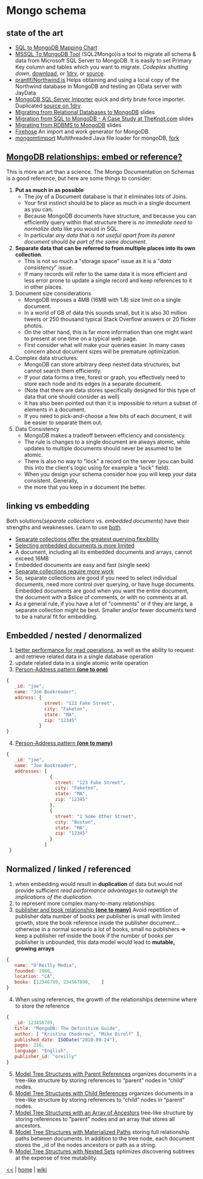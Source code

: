 # Mongo schema

## state of the art

+ [SQL to MongoDB Mapping Chart](https://docs.mongodb.com/manual/reference/sql-comparison/)
+ [MSSQL To MongoDB Tool](https://mssql2mongo.codeplex.com/) (SQL2Mongo)is a tool to migrate all schema & data from Microsoft SQL Server to MongoDB. It is easily to set Primary Key column and tables which you want to migrate. 
_Codeplex shutting down_, [download](https://mssql2mongo.codeplex.com/downloads/get/684290), or [1drv](https://1drv.ms/u/s!As0cxZAk26SzjMEzfosSkRmeiQbzCA), or [source](https://mssql2mongo.codeplex.com/SourceControl/latest).
+ [prantlf/Northwind.js](https://gist.github.com/prantlf/2afd29c30130c9beef64) Helps obtaining and using a local copy of the Northwind database in MongoDB and testing an OData server with JayData 
+ [MongoDB SQL Server Importer](https://sql2mongo.codeplex.com/SourceControl/latest#src/MongoSqlImporter/MongoSqlImporter/Program.cs) quick and dirty brute force importer. Duplicated [source on 1drv](https://1drv.ms/u/s!As0cxZAk26SzjME0fHrz5_fMUfpmjw).
+ [Migrating from Relational Databases to MongoDB](https://www.slideshare.net/matkeep/migrating-from-relational-databases-to-mongodb) slides
+ [Migration from SQL to MongoDB - A Case Study at TheKnot.com](https://www.slideshare.net/mongodb/migration-from-sql-to-mongodb-a-case-study-at-theknotcom) slides
+ [Migrating from RDBMS to MongoDB](https://www.slideshare.net/mongodb/migrating-from-rdbms-to-mongodb) slides
+ [Firehose](https://github.com/breinero/Firehose) An import and work generator for MongoDB. 
+ [mongomtimport](https://github.com/buzzm/mongomtimport/blob/master/README.md) Multithreaded Java file loader for mongoDB, [fork](https://github.com/mongodb-labs/mongomtimport)

## [MongoDB relationships: embed or reference?](http://stackoverflow.com/questions/5373198/mongodb-relationships-embed-or-reference#5373969)

This is more an art than a science. 
The Mongo Documentation on Schemas is a good reference, but here are some things to consider:
1.  **Put as much in as possible**
    * The joy of a Document database is that it eliminates lots of Joins. 
    * Your first instinct should be to place as much in a single document as you can. 
    * Because MongoDB documents have structure, and because you can efficiently query within that structure there is _no immediate need to normalize data_ like you would in SQL. 
    * In particular _any data that is not useful apart from its parent document should be part of the same document_.
2.  **Separate data that can be referred to from multiple places into its own collection**.
    * This is not so much a "storage space" issue as it is a "_data consistency_" issue. 
    * If many records will refer to the same data it is more efficient and less error prone to update a single record and keep references to it in other places.
3.  Document size considerations
    * MongoDB imposes a 4MB (16MB with 1.8) size limit on a single document. 
    * In a world of GB of data this sounds small, but it is also 30 million tweets or 250 thousand typical Stack Overflow answers or 20 flicker photos. 
    * On the other hand, this is far more information than one might want to present at one time on a typical web page. 
    * First consider what will make your queries easier. In many cases concern about document sizes will be premature optimization.
4.  Complex data structures:
    * MongoDB can store arbitrary deep nested data structures, but cannot search them efficiently. 
    * If your data forms a tree, forest or graph, you effectively need to store each node and its edges in a separate document. 
    * (Note that there are data stores specifically designed for this type of data that one should consider as well)
    * It has also been pointed out than it is impossible to return a subset of elements in a document. 
    * If you need to pick-and-choose a few bits of each document, it will be easier to separate them out.
5.  Data Consistency
    * MongoDB makes a tradeoff between efficiency and consistency. 
    * The rule is changes to a single document are always atomic, while updates to multiple documents should never be assumed to be atomic. 
    * There is also no way to "lock" a record on the server (you can build this into the client's logic using for example a "lock" field). 
    * When you design your schema consider how you will keep your data consistent. Generally, 
    * the more that you keep in a document the better.

## linking vs embedding

Both solutions(_separate collections_ vs. _embedded documents_) have their strengths and weaknesses. Learn to use [both](http://openmymind.net/Multiple-Collections-Versus-Embedded-Documents/).
- [Separate collections offer the greatest querying flexibility](http://openmymind.net/Multiple-Collections-Versus-Embedded-Documents/#4)
- [Selecting embedded documents is more limited](http://openmymind.net/Multiple-Collections-Versus-Embedded-Documents/#5)
- A document, including all its embedded documents and arrays, cannot exceed 16MB
- Embedded documents are easy and fast (single seek)
- [Separate collections require more work](http://openmymind.net/Multiple-Collections-Versus-Embedded-Documents/#7)
- So, separate collections are good if you need to select individual documents, need more control over querying, or have huge documents.
Embedded documents are good when you want the entire document, the document with a $slice of comments, or with no comments at all.
- As a general rule, if you have a lot of "comments" or if they are large, a separate collection might be best. 
Smaller and/or fewer documents tend to be a natural fit for embedding.

## Embedded / nested / denormalized

1. [better performance for read operations](https://docs.mongodb.com/manual/core/data-model-design/), as well as the ability to request and retrieve related data in a single database operation
2. update related data in a single atomic write operation
3. [Person-Address pattern **(one to one)**](https://docs.mongodb.com/manual/tutorial/model-embedded-one-to-one-relationships-between-documents/#data-modeling-example-one-to-one)
```js
{
   _id: "joe",
   name: "Joe Bookreader",
   address: {
              street: "123 Fake Street",
              city: "Faketon",
              state: "MA",
              zip: "12345"
            }
}
``` 
4. [Person-Address pattern **(one to many)**](https://docs.mongodb.com/manual/tutorial/model-embedded-one-to-many-relationships-between-documents/)
```js
{
   _id: "joe",
   name: "Joe Bookreader",
   addresses: [
                {
                  street: "123 Fake Street",
                  city: "Faketon",
                  state: "MA",
                  zip: "12345"
                },
                {
                  street: "1 Some Other Street",
                  city: "Boston",
                  state: "MA",
                  zip: "12345"
                }
              ]
 }
```

## Normalized / linked / referenced

1. when embedding would result in **duplication** of data but would not provide sufficient _read performance advantages to outweigh the implications of the duplication_.
2. to represent more complex many-to-many relationships
3. [publisher and book relationship **(one to many)**](https://docs.mongodb.com/manual/tutorial/model-referenced-one-to-many-relationships-between-documents/#data-modeling-publisher-and-books)
Avoid repetition of publisher data
number of books per publisher is small with limited growth, store the book reference inside the publisher document… 
otherwise in a normal scenario a lot of books, small no publishers => keep a publisher ref inside the book
if the number of books per publisher is unbounded, this data model would lead to **mutable, growing arrays**
```js
{
   name: "O'Reilly Media",
   founded: 1980,
   location: "CA",
   books: [12346789, 234567890,    ]
}
``` 
4. When using references, the growth of the relationships determine where to store the reference
```js
{
   _id: 123456789,
   title: "MongoDB: The Definitive Guide",
   author: [ "Kristina Chodorow", "Mike Dirolf" ],
   published_date: ISODate("2010-09-24"),
   pages: 216,
   language: "English",
   publisher_id: "oreilly"
}
```
5. [Model Tree Structures with Parent References](https://docs.mongodb.com/manual/tutorial/model-tree-structures-with-parent-references/) 
organizes documents in a tree-like structure by storing references to “parent” nodes in “child” nodes.
6. [Model Tree Structures with Child References](https://docs.mongodb.com/manual/tutorial/model-tree-structures-with-child-references/)
organizes documents in a tree-like structure by storing references to “child” nodes in “parent” nodes.
7. [Model Tree Structures with an Array of Ancestors](https://docs.mongodb.com/manual/tutorial/model-tree-structures-with-ancestors-array/)
tree-like structure by storing references to “parent” nodes and an array that stores all ancestors.
8. [Model Tree Structures with Materialized Paths](https://docs.mongodb.com/manual/tutorial/model-tree-structures-with-materialized-paths/)
   storing full relationship paths between documents. 
   In addition to the tree node, each document stores the _id of the nodes ancestors or path as a string.
9. [Model Tree Structures with Nested Sets](https://docs.mongodb.com/manual/tutorial/model-tree-structures-with-nested-sets/)
optimizes discovering subtrees at the expense of tree mutability.

[<<](Mongo.md)
|
[home](../README.md) 
| 
[wiki](https://github.com/illegitimis/Tutorial/wiki) 

